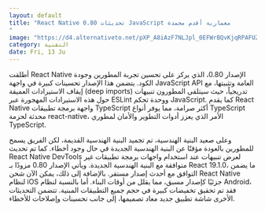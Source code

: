 ```yaml
---
layout: default
title: "React Native 0.80 تحديثات JavaScript معمارية أقدم مجمدة
"
image: "https://d4.alternativeto.net/pXP_A8iAzF7NLJpl_0EFWrBQvKjqRPAFUZV7vppZeuI/rs:fill:1520:760:0/g:ce:0:0/YWJzOi8vZGlzdC9jb250ZW50LzE3NDk4MDk4ODU4MTIucG5n.png"
category: التقنية
date: Fri, 13 Ju
---
```


أطلقت React Native الإصدار 0.80، الذي يركز على تحسين تجربة المطورين وجودة الكود. يتضمن هذا الإصدار تحسينات كبيرة في واجهة JavaScript API العامة وتثبيتها، مع إيقاف الاستيرادات العميقة (deep imports) تدريجياً، حيث سيتلقى المطورون تنبيهات حول هذه الاستيرادات المهجورة عبر ESLint ووحدة تحكم JavaScript. كما يقدم React Native واجهة برمجة تطبيقات TypeScript أكثر صرامة، مما يوفر أنواع TypeScript محدثة لحزمة react-native، الأمر الذي يعزز أدوات التطوير والأمان لمطوري TypeScript.

وعلى صعيد البنية الهندسية، تم تجميد البنية الهندسية القديمة، لكن الفريق يسمح للمطورين بالعودة مؤقتًا عن البنية الهندسية الجديدة في حال وجود أخطاء. كما تم تحديث React Native DevTools لعرض تنبيهات عند استخدام واجهات برمجة تطبيقات غير متوافقة مع البنية الهندسية الجديدة. ويأتي الإصدار 0.80 مزودًا بـ React 19.1.0، ما يضمن التوافق مع أحدث إصدار مستقر. بالإضافة إلى ذلك، يمكن الآن شحن React Native لنظام iOS جزئيًا كإصدار مسبق، مما يقلل من أوقات البناء. أما بالنسبة لنظام Android، فقد تم تحقيق تخفيضات كبيرة في حجم جميع التطبيقات المبنية. تتضمن التحديثات الأخرى شاشة تطبيق جديد معاد تصميمها، إلى جانب تحسينات وإصلاحات للأخطاء.
